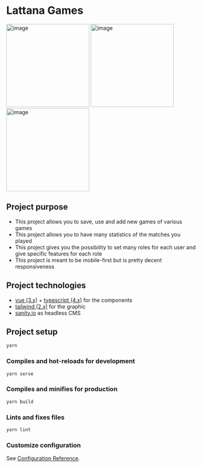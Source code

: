 # Lattana Games
<img width="220" alt="image" src="https://github.com/user-attachments/assets/6d7dab22-b124-4cd1-8225-7b19b0b8ce1d" />
<img width="220" alt="image" src="https://github.com/user-attachments/assets/416314e3-85cd-45fd-b398-81a19ae5a5b9" />
<img width="220" alt="image" src="https://github.com/user-attachments/assets/c2ba9979-c736-4d62-b85e-40e4e8a82fcf" />


## Project purpose

- This project allows you to save, use and add new games of various games
- This project allows you to have many statistics of the matches you played
- This project gives you the possibility to set many roles for each user and give specific features for each role
- This project is meant to be mobile-first but is pretty decent responsiveness

## Project technologies

- [vue (3.x)](https://v3.vuejs.org/) + [typescript (4.x)](https://www.typescriptlang.org/) for the components
- [tailwind (2.x)](https://tailwindcss.com/) for the graphic
- [sanity.io](https://www.sanity.io/) as headless CMS

## Project setup

```bash
yarn
```

### Compiles and hot-reloads for development

```bash
yarn serve
```

### Compiles and minifies for production

```bash
yarn build
```

### Lints and fixes files

```bash
yarn lint
```

### Customize configuration

See [Configuration Reference](https://cli.vuejs.org/config/).
